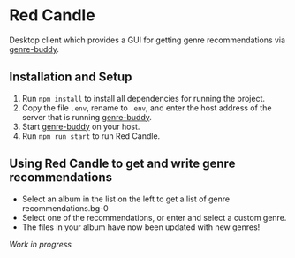 # Red Candle
Desktop client which provides a GUI for getting genre recommendations via [genre-buddy](https://github.com/bartkl/genre-buddy).

## Installation and Setup
1. Run `npm install` to install all dependencies for running the project.
2. Copy the file `.env`, rename to `.env`, and enter the host address of the server that is running [genre-buddy](https://github.com/bartkl/genre-buddy).
4. Start [genre-buddy](https://github.com/bartkl/genre-buddy) on your host.
3. Run `npm run start` to run Red Candle.

## Using Red Candle to get and write genre recommendations
- Select an album in the list on the left to get a list of genre recommendations.bg-0
- Select one of the recommendations, or enter and select a custom genre.
- The files in your album have now been updated with new genres!

_Work in progress_
